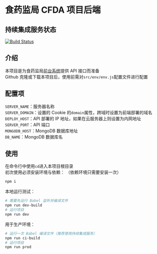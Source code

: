 # 食药监局 CFDA 项目后端

## 持续集成服务状态
[![Build Status](https://drone.paperplane.cc/api/badges/jia-niang/cfda-api/status.svg)](https://drone.paperplane.cc/jia-niang/cfda-api)  

## 介绍
本项目是为食药监局[前台系统](https://git.paperplane.cc/jia-niang/cfda-app)提供 API 接口而准备  
Github 克隆或下载本项目后，使用前需对`src/env/env.js`配置文件进行配置  

## 配置项
`SERVER_NAME`：服务器名称  
`SERVER_DOMAIN`：设置的 Cookie 的`domain`属性，跨域时设置为前端部署的域名  
`DEPLOY_HOST`：API 部署的 IP 地址，如果在云服务器上则设置为内网地址  
`SERVER_PORT`：API 端口  
`MONGODB_HOST`：MongoDB 数据库地址  
`DB_NAME`：MongoDB 数据库名  

## 使用
在命令行中使用`cd`进入本项目根目录  
初次使用必须安装环境与依赖： 
（依赖环境只需要安装一次）  
```bash
npm i
```

本地运行测试：  
```bash
# 需要先运行 Babel 监听并编译文件
npm run dev-build
# 运行项目
npm run dev
```

用于生产环境：  
```bash
# 运行一次 Babel 编译文件（推荐使用持续集成服务）
npm run ci-build
# 运行项目
npm run prod
```